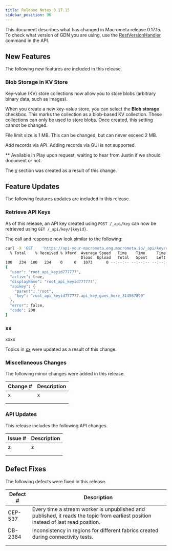 ```yaml
---
title: Release Notes 0.17.15
sidebar_position: 96
---
```


This document describes what has changed in Macrometa release 0.17.15. To check what version of GDN you are using, use the [RestVersionHandler](https://macrometa.com/docs/api#/operations/RestVersionHandler) command in the API.

## New Features

The following new features are included in this release.

### Blob Storage in KV Store

Key-value (KV) store collections now allow you to store blobs (arbitrary binary data, such as images).

When you create a new key-value store, you can select the **Blob storage** checkbox. This marks the collection as a blob-based KV collection. These collections can only be used to store blobs. Once created, this setting cannot be changed.

File limit size is 1 MB. This can be changed, but can never exceed 2 MB.

Add records via API. Adding records via GUI is not supported.

** Available in Play upon request, waiting to hear from Justin if we should document or not.

The [x](../account-management/plans/) section was created as a result of this change.

## Feature Updates

The following features updates are included in this release.

### Retrieve API Keys

As of this release, an API key created using `POST /_api/key` can now be retrieved using `GET /_api/key/{keyid}`.

The call and response now look similar to the following:

```bash
curl -X 'GET'   'https://api-your-macrometa.eng.macrometa.io/_api/key/root_api_keyid777777'   -H 'accept: application/json'   -H 'Authorization: bearer <JWT>' | jq
  % Total    % Received % Xferd  Average Speed   Time    Time     Time  Current
                                 Dload  Upload   Total   Spent    Left  Speed
100   234  100   234    0     0   1073      0 --:--:-- --:--:-- --:--:--  1073
{
  "user": "root_api_keyid777777",
  "active": true,
  "displayName": "root_api_keyid777777",
  "apikey": {
    "parent": "root",
    "key": "root_api_keyid777777.api_key_goes_here_314567890"
  },
  "error": false,
  "code": 200
}
```

### xx

xxxx

Topics in [xx](../queries/redis/) were updated as a result of this change.

### Miscellaneous Changes

The following minor changes were added in this release.

| Change # | Description |
| -------- | ----------- |
| x        | x           |
|          |             |
|          |             |

### API Updates

This release includes the following API changes.

| Issue # | Description |
| ------- | ----------- |
| z       | z           |
|         |             |
|         |             |

## Defect Fixes

The following defects were fixed in this release.

| Defect # | Description |
| -------- | ----------- |
| CEP-537  | Every time a stream worker is unpublished and published, it reads the topic from earliest position instead of last read position.          |
| DB-2384         |  Inconsistency in regions for different fabrics created during connectivity tests.           |
|          |             |
|          |             |
